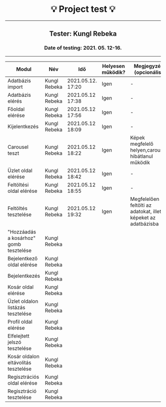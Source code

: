 <h1 align= "center">💡️ Project test 💡️</h1>
<hr>
<h2 align= "center"> Tester: Kungl Rebeka</h2>
<h3 align= "center"> Date of testing: 2021. 05. 12-16. </h3>
<hr>

| Modul | Név | Idő | Helyesen működik? | Megjegyzés (opcionális) |
|-------|------|------|--------------------------|-----------|
| Adatbázis import | Kungl Rebeka | 2021.05.12. 17:20 | Igen | - |
| Adatbázis elérés | Kungl Rebeka | 2021.05.12 17:38 | Igen | - |
| Főoldal elérése | Kungl Rebeka | 2021.05.12 17:56 | Igen | - |
| Kijelentkezés | Kungl Rebeka | 2021.05.12 18:09 | Igen | - |
| Carousel teszt | Kungl Rebeka | 2021.05.12 18:22 | Igen | Képek megfelelő helyen,carousel hibátlanul működik  |
| Üzlet oldal elérése | Kungl Rebeka | 2021.05.12 18:42 | Igen | - |
| Feltöltési oldal elérése | Kungl Rebeka|  2021.05.12 18:55 | Igen | - |
| Feltöltés tesztelése | Kungl Rebeka | 2021.05.12 19:32 | Igen | Megfelelően feltölti az adatokat, illetve képeket az adatbázisba  |
| "Hozzáadás a kosárhoz" gomb tesztelése | Kungl Rebeka |  |  |  |
| Bejelentkező oldal elérése | Kungl Rebeka |  |  |  |
| Bejelentkezés | Kungl Rebeka |  |  |  |
| Kosár oldal elérése | Kungl Rebeka |  |  |  |
| Üzlet oldalon listázás tesztelése | Kungl Rebeka |  |  |  |  |
| Profil oldal elérése | Kungl Rebeka |  |  |   |
| Elfelejtett jelszó tesztelése| Kungl Rebeka |  |  |  |
| Kosár oldalon eltávolítás tesztelése | Kungl Rebeka |  |  |  |
| Regisztrációs oldal elérése | Kungl Rebeka |  |  |  |
| Regisztráció tesztelése| Kungl Rebeka |  |  |  |

